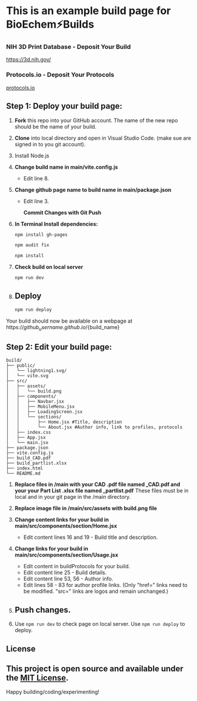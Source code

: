 # This is an example build page for BioEchem⚡Builds

### NIH 3D Print Database - Deposit Your Build
https://3d.nih.gov/<build>
### Protocols.io - Deposit Your Protocols
[protocols.io ](https://www.protocols.io/)

## Step 1: Deploy your build page:

1. **Fork** this repo into your GitHub account. The name of the new repo should be the name of your build.
2. **Clone** into local directory and open in Visual Studio Code. (make sue are signed in to you git account).
3. Install Node.js

4. **Change build name in main/vite.config.js**
   - Edit line 8.

5. **Change github page name to build name in main/package.json**
   - Edit line 3.
     
     **Commit Changes with Git Push**

6. **In Terminal Install dependencies:**
   
   ```bash
   npm install gh-pages
   ```
   ```bash
   npm audit fix
   ```
   ```bash
   npm install
   ```

8. **Check build on local server**

   ```bash
   npm run dev
   ```

9. ## Deploy
    
   ```bash
   npm run deploy
   ```

Your build should now be available on a webpage at https://${github_username}.github.io/${build_name}

## Step 2: Edit your build page:

```
build/
├── public/
│   └── lightning1.svg/
│   └── vite.svg
├── src/
│   ├── assets/
│   │   └── build.png
│   ├── components/
│   │   ├── Navbar.jsx
│   │   ├── MobileMenu.jsx
│   │   ├── LoadingScreen.jsx
│   │   └── sections/
│   │       ├── Home.jsx #Title, description
│   │       └── About.jsx #Author info, link to profiles, protocols
│   ├── index.css          
│   ├── App.jsx
│   └── main.jsx
├── package.json
├── vite.config.js
├── build_CAD.pdf
├── build_partlist.xlsx
├── index.html
└── README.md
```
1. **Replace files in /main with your CAD .pdf file named <build>_CAD.pdf and your your Part List .xlsx file named <build>_partlist.pdf**
   These files must be in local and in your git page in the /main directory.

2. **Replace image file in /main/src/assets with build.png file**

3. **Change content links for your build in main/src/components/section/Home.jsx**
   - Edit content lines 16 and 19 - Build title and description.

4. **Change links for your build in main/src/components/section/Usage.jsx**
   - Edit content in buildProtocols for your build.
   - Edit content line 25 - Build details.
   - Edit content line 53, 56 - Author info.
   - Edit lines 58 - 83 for author profile links. (Only "href=" links need to be modified. "src=" links are logos and remain unchanged.)

11. ## Push changes.
12. Use ``` npm run dev ``` to check page on local server. Use ```npm run deploy``` to deploy.

## License

This project is open source and available under the [MIT License](LICENSE).
---

Happy building/coding/experimenting!
